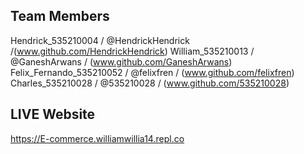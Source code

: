 ## Team Members
Hendrick_535210004 / @HendrickHendrick /(www.github.com/HendrickHendrick)
William_535210013 / @GaneshArwans / (www.github.com/GaneshArwans)
Felix_Fernando_535210052 / @felixfren / (www.github.com/felixfren)
Charles_535210028 / @535210028 / (www.github.com/535210028)

## LIVE Website
https://E-commerce.williamwillia14.repl.co
